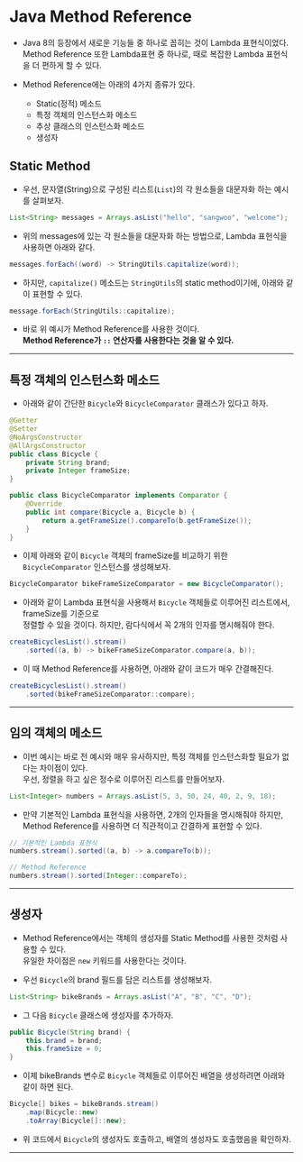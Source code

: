 # Java Method Reference

- Java 8의 등장에서 새로운 기능들 중 하나로 꼽히는 것이 Lambda 표현식이었다.  
  Method Reference 또한 Lambda표현 중 하나로, 때로 복잡한 Lambda 표현식을 더 편하게 할 수 있다.

- Method Reference에는 아래의 4가지 종류가 있다.
  - Static(정적) 메소드
  - 특정 객체의 인스턴스화 메소드
  - 추상 클래스의 인스턴스화 메소드
  - 생성자

<h2>Static Method</h2>

- 우선, 문자열(String)으로 구성된 리스트(`List`)의 각 원소들을 대문자화 하는 예시를 살펴보자.

```java
List<String> messages = Arrays.asList("hello", "sangwoo", "welcome");
```

- 위의 messages에 있는 각 원소들을 대문자화 하는 방법으로, Lambda 표헌식을 사용하면 아래와 같다.

```java
messages.forEach((word) -> StringUtils.capitalize(word));
```

- 하지만, `capitalize()` 메소드는 `StringUtils`의 static method이기에, 아래와 같이 표현할 수 있다.

```java
message.forEach(StringUtils::capitalize);
```

- 바로 위 예시가 Method Reference를 사용한 것이다.  
  **Method Reference가 `::` 연산자를 사용한다는 것을 알 수 있다.**

<hr/>

<h2>특정 객체의 인스턴스화 메소드</h2>

- 아래와 같이 간단한 `Bicycle`와 `BicycleComparator` 클래스가 있다고 하자.

```java
@Getter
@Setter
@NoArgsConstructor
@AllArgsConstructor
public class Bicycle {
    private String brand;
    private Integer frameSize;
}

public class BicycleComparator implements Comparator {
    @Override
    public int compare(Bicycle a, Bicycle b) {
        return a.getFrameSize().compareTo(b.getFrameSize());
    }
}
```

- 이제 아래와 같이 `Bicycle` 객체의 frameSize를 비교하기 위한 `BicycleComparator` 인스턴스를 생성해보자.

```java
BicycleComparator bikeFrameSizeComparator = new BicycleComparator();
```

- 아래와 같이 Lambda 표현식을 사용해서 `Bicycle` 객체들로 이루어진 리스트에서, frameSize를 기준으로  
  정렬할 수 있을 것이다. 하지만, 람다식에서 꼭 2개의 인자를 명시해줘야 한다.

```java
createBicyclesList().stream()
    .sorted((a, b) -> bikeFrameSizeComparator.compare(a, b));
```

- 이 때 Method Reference를 사용하면, 아래와 같이 코드가 매우 간결해진다.

```java
createBicyclesList().stream()
    .sorted(bikeFrameSizeComparator::compare);
```

<hr/>

<h2>임의 객체의 메소드</h2>

- 이번 예시는 바로 전 예시와 매우 유사하지만, 특정 객체를 인스턴스화할 필요가 없다는 차이점이 있다.  
  우선, 정렬을 하고 싶은 정수로 이루어진 리스트를 만들어보자.

```java
List<Integer> numbers = Arrays.asList(5, 3, 50, 24, 40, 2, 9, 18);
```

- 만약 기본적인 Lambda 표현식을 사용하면, 2개의 인자들을 명시해줘야 하지만,  
  Method Reference를 사용하면 더 직관적이고 간결하게 표현할 수 있다.

```java
// 기본적인 Lambda 표현식
numbers.stream().sorted((a, b) -> a.compareTo(b));

// Method Reference
numbers.stream().sorted(Integer::compareTo);
```

<hr/>

<h2>생성자</h2>

- Method Reference에서는 객체의 생성자를 Static Method를 사용한 것처럼 사용할 수 있다.  
  유일한 차이점은 `new` 키워드를 사용한다는 것이다.

* 우선 `Bicycle`의 brand 필드를 담은 리스트를 생성해보자.

```java
List<String> bikeBrands = Arrays.asList("A", "B", "C", "D");
```

- 그 다음 `Bicycle` 클래스에 생성자를 추가하자.

```java
public Bicycle(String brand) {
    this.brand = brand;
    this.frameSize = 0;
}
```

- 이제 bikeBrands 변수로 `Bicycle` 객체들로 이루어진 배열을 생성하려면 아래와 같이 하면 된다.

```java
Bicycle[] bikes = bikeBrands.stream()
    .map(Bicycle::new)
    .toArray(Bicycle[]::new);
```

- 위 코드에서 `Bicycle`의 생성자도 호출하고, 배열의 생성자도 호출했음을 확인하자.

<hr/>
